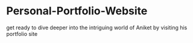 # Personal-Portfolio-Website
get ready to dive deeper into the intriguing world of Aniket by visiting his portfolio site
